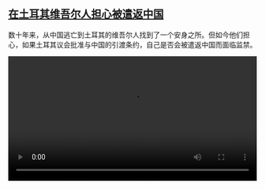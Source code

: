 <!--1614502597000-->
[在土耳其维吾尔人担心被遣返中国](https://www.dw.com/zh/%E5%9C%A8%E5%9C%9F%E8%80%B3%E5%85%B6%E7%BB%B4%E5%90%BE%E5%B0%94%E4%BA%BA%E6%8B%85%E5%BF%83%E8%A2%AB%E9%81%A3%E8%BF%94%E4%B8%AD%E5%9B%BD/a-56716883)
------

<p>数十年来，从中国逃亡到土耳其的维吾尔人找到了一个安身之所。但如今他们担心，如果土耳其议会批准与中国的引渡条约，自己是否会被遣返中国而面临监禁。</small></p><video src="https://tvdownloaddw-a.akamaihd.net/dwtv_video/flv/vdt_zh/2021/bchi210226_001_d72cfbchi_210226_turkey_sd_sor.mp4" controls style="width:100%"></video>
